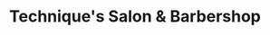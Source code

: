 ---
title: "Technique's Salon & Barbershop"
url: /lincoln/techniques-salon-and-barbershop/
shop: hairdresser
---